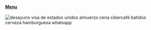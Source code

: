 #### [Menu](https://hawaiideveloper.github.io/nicalista/menu/) 
<img src="https://i.ibb.co/mD6tJhz/nicalista.jpg" alt="desayuno visa de estados unidos almuerzo cena cibercafé batidos cerveza hamburguesa whatsapp">












